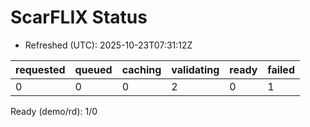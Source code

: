 ﻿# ScarFLIX Status

* Refreshed (UTC): 2025-10-23T07:31:12Z

| requested | queued | caching | validating | ready | failed |
|-----------|--------|---------|------------|-------|--------|
| 0 | 0 | 0 | 2 | 0 | 1 |

Ready (demo/rd): 1/0
